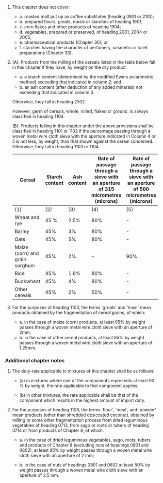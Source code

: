 1. This chapter does not cover:

	- a. roasted malt put up as coffee substitutes (heading 0901 or 2101);
	- b. prepared flours, groats, meals or starches of heading 1901;
	- c. corn flakes and other products of heading 1904;
	- d. vegetables, prepared or preserved, of heading 2001, 2004 or 2005;
	- e. pharmaceutical products (Chapter 30); or
	- f. starches having the character of perfumery, cosmetic or toilet preparations (Chapter 33).

2. (A). Products from the milling of the cereals listed in the table below fall in this chapter if they have, by weight on the dry product:

	- a. a starch content (determined by the modified Ewers polarimetric method) exceeding that indicated in column 2; and
	- b. an ash content (after deduction of any added minerals) not exceeding that indicated in column 3.

	Otherwise, they fall in heading 2302.

	However, germ of cereals, whole, rolled, flaked or ground, is always classified in heading 1104.

	(B). Products falling in this chapter under the above provisions shall be classified in heading 1101 or 1102 if the percentage passing through a woven metal wire cloth sieve with the aperture indicated in Column 4 or 5 is not less, by weight, than that shown against the cereal concerned.
Otherwise, they fall in heading 1103 or 1104.


	| Cereal | Starch content | Ash content | Rate of passage through a sieve with an aperture of 315 micrometres (microns) | Rate of passage through a sieve with an aperture of 500 micrometres (microns) |
	|-|-|-|-|-|
	| (1) | (2) | (3) | (4) | (5) |
	| Wheat and rye | 45 % | 2.5% | 80% | - |
	| Barley | 45% | 3% | 80% | - |
	| Oats | 45% | 5% | 80% | - |
	| Maize (corn) and grain sorghum | 45% | 2% | - | 90% |
	| Rice | 45% | 1.6% | 80% | - |
	| Buckwheat | 45% | 4% | 80% | - |
	| Other cereals | 45% | 2% | 50% | - |

3. For the purposes of heading 1103, the terms 'groats' and 'meal' mean products obtained by the fragmentation of cereal grains, of which:

	- a. in the case of maize (corn) products, at least 95% by weight passes through a woven metal wire cloth sieve with an aperture of 2mm;
	- b. in the case of other cereal products, at least 95% by weight passes through a woven metal wire cloth sieve with an aperture of 1.25mm.

### Additional chapter notes

1. The duty-rate applicable to mixtures of this chapter shall be as follows:

	- (a) in mixtures where one of the components represents at least 90 % by weight, the rate applicable to that component applies;

	- (b) in other mixtures, the rate applicable shall be that of the component which results in the highest amount of import duty.

2. For the purposes of heading 1106, the terms 'flour', 'meal', and 'powder' mean products (other than shredded desiccated coconut), obtained by milling or some other fragmentation process from dried leguminous vegetables of heading 0713, from sago or roots or tubers of heading 0714 or from products of Chapter 8, of which:

	- a. in the case of dried leguminous vegetables, sago, roots, tubers and products of Chapter 8 (excluding nuts of headings 0801 and 0802), at least 95% by weight passes through a woven metal wire cloth sieve with an aperture of 2 mm;

	- b. in the case of nuts of headings 0801 and 0802 at least 50% by weight passes through a woven metal wire cloth sieve with an aperture of 2.5 mm.